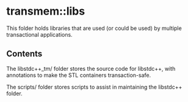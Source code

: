transmem::libs
=====

This folder holds libraries that are used (or could be used) by multiple
transactional applications.

Contents
-----

The libstdc++_tm/ folder stores the source code for libstdc++, with
annotations to make the STL containers transaction-safe.

The scripts/ folder stores scripts to assist in maintaining the libstdc++
folder.
